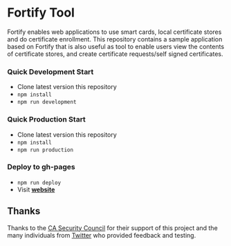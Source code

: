 # Fortify Tool
Fortify enables web applications to use smart cards, local certificate stores and do certificate enrollment. This repository contains a sample application based on Fortify that is also useful as tool to enable users view the contents of certificate stores, and create certificate requests/self signed certificates. 

### Quick Development Start

 * Clone latest version this repository
 * `npm install`
 * `npm run development`
 
### Quick Production Start

 * Clone latest version this repository
 * `npm install`
 * `npm run production`

### Deploy to gh-pages

 * `npm run deploy`
 * Visit **[website](https://tools.fortifyapp.com/)**
 
 
 ## Thanks
Thanks to the [CA Security Council](https://casecurity.org/) for their support of this project and the many individuals from [Twitter](https://twitter.com/rmhrisk) who provided feedback and testing.
